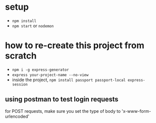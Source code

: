 # setup 

* `npm install`
* `npm start` or `nodemon`


# how to re-create this project from scratch

* `npm i -g express-generator`
* `express your-project-name --no-view`
* inside the project, `npm install passport passport-local express-session`

## using postman to test login requests

for POST requests, make sure you set the type of body to 'x-www-form-urlencoded'